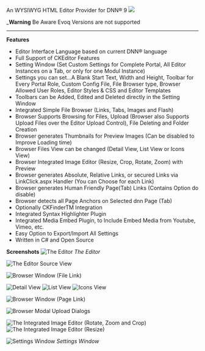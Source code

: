 ﻿An WYSIWYG HTML Editor Provider for DNN® 9
![](http://www.watchersnet.de/Portals/0/LogoCKEditor.png)

_**Warning** Be Aware Evoq Versions are not supported

* * *

**Features**

*   Editor Interface Language based on current DNN® language
*   Full Support of CKEditor Features
*   Setting Window (Set Custom Settings for Complete Portal, All Editor Instances on a Tab, or only for one Modul Instance)
*   Settings you can set...A Blank Start Text, Width and Height, Toolbar for Every Portal Role, Custom Config File, File Browser type, Browser Allowed User Roles, Editor Styles & CSS and Editor Templates
*   Toolbars can be Added, Edited and Deleted directly in the Setting Window
*   Integrated Simple File Browser (Links, Tabs, Images and Flash)
*   Browser Supports Browsing for Files, Upload (Browser also Supports Upload Files over the Editor Upload Control), File Deleting and Folder Creation
*   Browser generates Thumbnails for Preview Images (Can be disabled to Improve Loading time)
*   Browser Files View can be changed (Detail View, List View or Icons View)
*   Browser Integrated Image Editor (Resize, Crop, Rotate, Zoom) with Preview
*   Browser generates Absolute, Relative Links, or secured Links via LinkClick.aspx Handler (You can Choose for each Link)
*   Browser generates Human Friendly Page(Tab) Links (Contains Option do disable)
*   Browser detects all Page Anchors on Selected dnn Page (Tab)
*   Optionally CKFinderTM Integration
*   Integrated Syntax Highlighter Plugin
*   Integrated Media Embed Plugin, to Include Embed Media from Youtube, Vimeo, etc.
*   Easy Option to Export/Import All Settings
*   Written in C# and Open Source

**Screenshots**
![The Editor](http://www.watchersnet.de/Portals/0/screenshots/dnn/ScreenShotCKEditorProvider.jpg "The Editor")
_The Editor_

![The Editor Source View](http://www.watchersnet.de/Portals/0/screenshots/dnn/CKEditorSourceView.png "The Editor Source View")

![Browser Window (File Link)](http://www.watchersnet.de/Portals/0/screenshots/dnn/CKEditorBrowser.jpg "Browser Window (File Link)")

![Detail View](http://www.watchersnet.de/Portals/0/screenshots/dnn/CKEditordetailview.png "Detail View")
![List View](http://www.watchersnet.de/Portals/0/screenshots/dnn/CKEditorlistview.png "List View")
![Icons View](http://www.watchersnet.de/Portals/0/screenshots/dnn/CKEditoriconsview.png "Icons View")

![Browser Window (Page Link)](http://www.watchersnet.de/Portals/0/screenshots/dnn/CKEditorBrowser2.jpg "Browser Window (Page Link)")

![Browser Modal Upload Dialogs](http://www.watchersnet.de/Portals/0/screenshots/dnn/dnnUploadDialog.png "Browser Modal Upload Dialogs")

![The Integrated Image Editor (Rotate, Zoom and Crop)](http://www.watchersnet.de/Portals/0/screenshots/dnn/CKEditorImageEditor.jpg "The Integrated Image Editor (Rotate, Zoom and Crop)")![The Integrated Image Editor (Resize)](http://www.watchersnet.de/Portals/0/screenshots/dnn/CKEditorImageEditor2.jpg "The Integrated Image Editor (Resize)")

![Settings Window](http://www.watchersnet.de/Portals/0/screenshots/dnn/CKEditorSettings.jpg "Settings Window")
_Settings Window_
